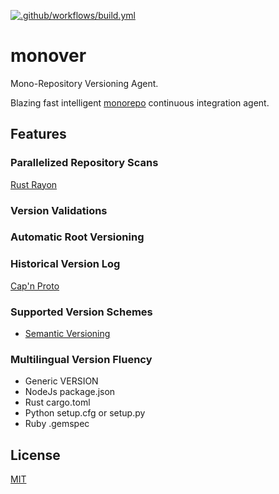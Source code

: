 [![.github/workflows/build.yml](https://github.com/gregl83/monover/actions/workflows/build.yml/badge.svg)](https://github.com/gregl83/monover/actions/workflows/build.yml)
# monover

Mono-Repository Versioning Agent.

Blazing fast intelligent [monorepo](https://github.com/gregl83/monorepo) continuous integration agent.

## Features

### Parallelized Repository Scans

[Rust Rayon](https://github.com/rayon-rs/rayon)

### Version Validations

### Automatic Root Versioning

### Historical Version Log

[Cap'n Proto](https://github.com/capnproto/capnproto-rust)

### Supported Version Schemes

- [Semantic Versioning](https://semver.org/)

### Multilingual Version Fluency

- Generic VERSION
- NodeJs package.json
- Rust cargo.toml
- Python setup.cfg or setup.py
- Ruby .gemspec

## License

[MIT](LICENSE)
